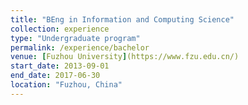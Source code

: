 ```yaml
---
title: "BEng in Information and Computing Science"
collection: experience
type: "Undergraduate program"
permalink: /experience/bachelor
venue: [Fuzhou University](https://www.fzu.edu.cn/)
start_date: 2013-09-01
end_date: 2017-06-30
location: "Fuzhou, China"
---
```

